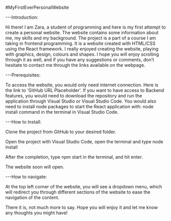 #MyFirstEverPersonalWebsite

---Introduction:

Hi there! I am Zara, a student of programming and here is my first attempt to create a personal website. The website contains some information about me, my skills and my background. The project is a part of a course I am taking in frontend programming. It is a website created with HTML/CSS using the React framework. I really enjoyed creating the website, playing with graphics, design, colours and shapes. I hope you will enjoy scrolling through it as well, and if you have any suggestions or comments, don’t hesitate to contact me through the links available on the webpage.

---Prerequisites:

To access the website, you would only need internet connection. Here is the link to 'GitHub URL Placeholder'. If you want to have access to Backend features, you would need to download the repository and run the application through Visual Studio or Visual Studio Code. You would also need to install node packages to start the React application with: node install command in the terminal in Visual Studio Code.

---How to Install:

Clone the project from GitHub to your desired folder.

Open the project with Visual Studio Code, open the terminal and type node install

After the completion, type npm start in the terminal, and hit enter.

The website soon will open.

---How to navigate:

At the top left corner of the website, you will see a dropdown menu, which will redirect you through different sections of the website to ease the navigation of the content.

There it is, not much more to say. Hope you will enjoy it and let me know any thoughts you might have!
